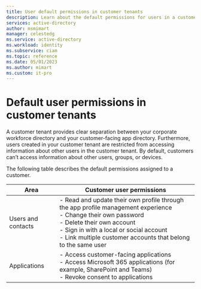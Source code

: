 ```yaml
---
title: User default permissions in customer tenants
description: Learn about the default permissions for users in a customer tenant.
services: active-directory
author: msmimart
manager: celestedg
ms.service: active-directory
ms.workload: identity
ms.subservice: ciam
ms.topic: reference
ms.date: 05/01/2023
ms.author: mimart
ms.custom: it-pro
---
```


# Default user permissions in customer tenants

A customer tenant provides clear separation between your corporate workforce directory and your customer-facing app directory. Furthermore, users created in your customer tenant are restricted from accessing information about other users in the customer tenant. By default, customers can’t access information about other users, groups, or devices.

The following table describes the default permissions assigned to a customer.

| **Area** | **Customer user permissions** |
| ------------ | --------- |
| Users and contacts | - Read and update their own profile through the app profile management experience  <br>- Change their own password <br>- Delete their own account <br>- Sign in with a local or social account <br>- Link multiple customer accounts that belong to the same user |
| Applications | - Access customer-facing applications <br>- Access Microsoft 365 applications (for example, SharePoint and Teams) <br>- Revoke consent to applications |
